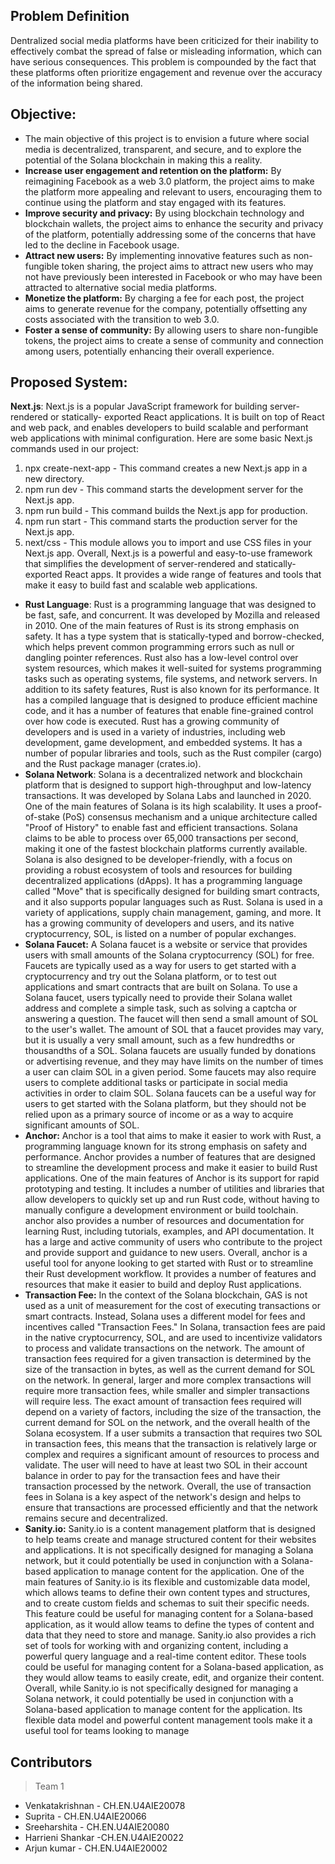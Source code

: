 
## Problem Definition 
Dentralized social media platforms have been
criticized for their inability to effectively combat the spread of false or misleading information,
which can have serious consequences. This problem is compounded by the fact that these
platforms often prioritize engagement and revenue over the accuracy of the information being
shared.

## Objective:
- The main objective of this project is to envision a future where social media is
decentralized, transparent, and secure, and to explore the potential of the Solana
blockchain in making this a reality.
- **Increase user engagement and retention on the platform:** By reimagining Facebook as
a web 3.0 platform, the project aims to make the platform more appealing and relevant to
users, encouraging them to continue using the platform and stay engaged with its
features.
- **Improve security and privacy:** By using blockchain technology and blockchain wallets,
the project aims to enhance the security and privacy of the platform, potentially
addressing some of the concerns that have led to the decline in Facebook usage.
- **Attract new users:** By implementing innovative features such as non-fungible token
sharing, the project aims to attract new users who may not have previously been
interested in Facebook or who may have been attracted to alternative social media
platforms.
- **Monetize the platform:** By charging a fee for each post, the project aims to generate
revenue for the company, potentially offsetting any costs associated with the transition to
web 3.0.
- **Foster a sense of community:** By allowing users to share non-fungible tokens, the
project aims to create a sense of community and connection among users, potentially
enhancing their overall experience.

## Proposed System:
**Next.js**: Next.js is a popular JavaScript framework for building server-rendered or statically-
exported React applications. It is built on top of React and web pack, and enables developers to
build scalable and performant web applications with minimal configuration.
Here are some basic Next.js commands used in our project:
1. npx create-next-app - This command creates a new Next.js app in a new directory.
2. npm run dev - This command starts the development server for the Next.js app.
3. npm run build - This command builds the Next.js app for production.
4. npm run start - This command starts the production server for the Next.js app.
5. next/css - This module allows you to import and use CSS files in your Next.js app.
Overall, Next.js is a powerful and easy-to-use framework that simplifies the development of
server-rendered and statically-exported React apps. It provides a wide range of features and tools
that make it easy to build fast and scalable web applications.
- **Rust Language**: Rust is a programming language that was designed to be fast, safe, and
concurrent. It was developed by Mozilla and released in 2010.
One of the main features of Rust is its strong emphasis on safety. It has a type system that is
statically-typed and borrow-checked, which helps prevent common programming errors such as
null or dangling pointer references. Rust also has a low-level control over system resources,
which makes it well-suited for systems programming tasks such as operating systems, file
systems, and network servers.
In addition to its safety features, Rust is also known for its performance. It has a compiled
language that is designed to produce efficient machine code, and it has a number of features that
enable fine-grained control over how code is executed.
Rust has a growing community of developers and is used in a variety of industries, including
web development, game development, and embedded systems. It has a number of popular
libraries and tools, such as the Rust compiler (cargo) and the Rust package manager (crates.io).
- **Solana Network**: Solana is a decentralized network and blockchain platform that is designed to
support high-throughput and low-latency transactions. It was developed by Solana Labs and
launched in 2020.
One of the main features of Solana is its high scalability. It uses a proof-of-stake (PoS) consensus
mechanism and a unique architecture called "Proof of History" to enable fast and efficient
transactions. Solana claims to be able to process over 65,000 transactions per second, making it
one of the fastest blockchain platforms currently available.
Solana is also designed to be developer-friendly, with a focus on providing a robust ecosystem of
tools and resources for building decentralized applications (dApps). It has a programming
language called "Move" that is specifically designed for building smart contracts, and it also
supports popular languages such as Rust.
Solana is used in a variety of applications, supply chain management, gaming, and more. It has a
growing community of developers and users, and its native cryptocurrency, SOL, is listed on a
number of popular exchanges.
- **Solana Faucet:** A Solana faucet is a website or service that provides users with small amounts of
the Solana cryptocurrency (SOL) for free. Faucets are typically used as a way for users to get
started with a cryptocurrency and try out the Solana platform, or to test out applications and
smart contracts that are built on Solana.
To use a Solana faucet, users typically need to provide their Solana wallet address and complete
a simple task, such as solving a captcha or answering a question. The faucet will then send a
small amount of SOL to the user's wallet. The amount of SOL that a faucet provides may vary,
but it is usually a very small amount, such as a few hundredths or thousandths of a SOL.
Solana faucets are usually funded by donations or advertising revenue, and they may have limits
on the number of times a user can claim SOL in a given period. Some faucets may also require
users to complete additional tasks or participate in social media activities in order to claim SOL.
Solana faucets can be a useful way for users to get started with the Solana platform, but they
should not be relied upon as a primary source of income or as a way to acquire significant
amounts of SOL.
- **Anchor:** Anchor is a tool that aims to make it easier to work with Rust, a programming language
known for its strong emphasis on safety and performance. Anchor provides a number of features
that are designed to streamline the development process and make it easier to build Rust
applications.
One of the main features of Anchor is its support for rapid prototyping and testing. It includes a
number of utilities and libraries that allow developers to quickly set up and run Rust code,
without having to manually configure a development environment or build toolchain.
anchor also provides a number of resources and documentation for learning Rust, including
tutorials, examples, and API documentation. It has a large and active community of users who
contribute to the project and provide support and guidance to new users.
Overall, anchor is a useful tool for anyone looking to get started with Rust or to streamline their
Rust development workflow. It provides a number of features and resources that make it easier to
build and deploy Rust applications.
- **Transaction Fee:** In the context of the Solana blockchain, GAS is not used as a unit of
measurement for the cost of executing transactions or smart contracts. Instead, Solana uses a
different model for fees and incentives called "Transaction Fees."
In Solana, transaction fees are paid in the native cryptocurrency, SOL, and are used to incentivize
validators to process and validate transactions on the network. The amount of transaction fees
required for a given transaction is determined by the size of the transaction in bytes, as well as
the current demand for SOL on the network.
In general, larger and more complex transactions will require more transaction fees, while
smaller and simpler transactions will require less. The exact amount of transaction fees required
will depend on a variety of factors, including the size of the transaction, the current demand for
SOL on the network, and the overall health of the Solana ecosystem. 
If a user submits a transaction that requires two SOL in transaction fees, this means that the
transaction is relatively large or complex and requires a significant amount of resources to
process and validate. The user will need to have at least two SOL in their account balance in
order to pay for the transaction fees and have their transaction processed by the network.
Overall, the use of transaction fees in Solana is a key aspect of the network's design and helps to
ensure that transactions are processed efficiently and that the network remains secure and
decentralized.
- **Sanity.io:** Sanity.io is a content management platform that is designed to help teams create and
manage structured content for their websites and applications. It is not specifically designed for
managing a Solana network, but it could potentially be used in conjunction with a Solana-based
application to manage content for the application.
One of the main features of Sanity.io is its flexible and customizable data model, which allows
teams to define their own content types and structures, and to create custom fields and schemas
to suit their specific needs. This feature could be useful for managing content for a Solana-based
application, as it would allow teams to define the types of content and data that they need to store
and manage.
Sanity.io also provides a rich set of tools for working with and organizing content, including a
powerful query language and a real-time content editor. These tools could be useful for managing
content for a Solana-based application, as they would allow teams to easily create, edit, and
organize their content.
Overall, while Sanity.io is not specifically designed for managing a Solana network, it could
potentially be used in conjunction with a Solana-based application to manage content for the
application. Its flexible data model and powerful content management tools make it a useful tool
for teams looking to manage 

## Contributors
> Team 1
- Venkatakrishnan - CH.EN.U4AIE20078
- Suprita - CH.EN.U4AIE20066
- Sreeharshita - CH.EN.U4AIE20080
- Harrieni Shankar -CH.EN.U4AIE20022
- Arjun kumar - CH.EN.U4AIE20002
